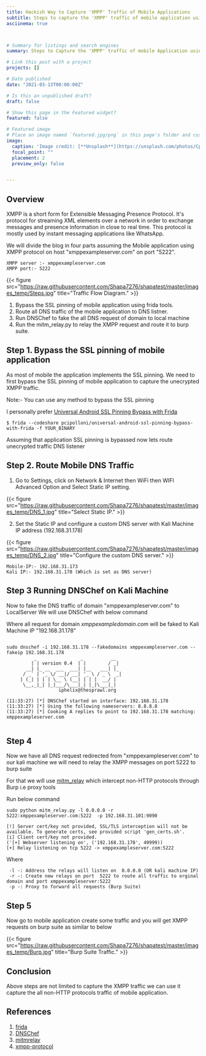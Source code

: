 ```yaml
---
title: Hackish Way to Capture 'XMPP' Traffic of Mobile Applications
subtitle: Steps to capture the 'XMPP' traffic of mobile application using [frida](https://frida.re/),[DNSChef](https://github.com/iphelix/dnschef) and [mitmrelay](https://github.com/jrmdev/mitm_relay)
asciinema: true



# Summary for listings and search engines
summary: Steps to Capture the 'XMPP' traffic of mobile Application using [frida],[DNSChef] and [mitmrelay]

# Link this post with a project
projects: []

# Date published
date: "2021-03-13T00:00:00Z"

# Is this an unpublished draft?
draft: false

# Show this page in the Featured widget?
featured: false

# Featured image
# Place an image named `featured.jpg/png` in this page's folder and customize its options here.
image:
  caption: 'Image credit: [**Unsplash**](https://unsplash.com/photos/CpkOjOcXdUY)'
  focal_point: ""
  placement: 2
  preview_only: false


---
```


## Overview

XMPP is a short form for Extensible Messaging Presence Protocol. It's protocol for streaming XML elements over a network in order to exchange messages and presence information in close to real time. This protocol is mostly used by instant messaging applications like WhatsApp.

We will divide the blog in four parts assuming the Mobile application using XMPP protocol on host "xmppexampleserver.com" on port "5222".

```
XMPP server :- xmppexampleserver.com
XMPP port:- 5222

```
{{< figure src="https://raw.githubusercontent.com/Shapa7276/shapatest/master/images_temp/Steps.jpg" title="Traffic Flow Diagram." >}}

1. Bypass the SSL pinning of mobile application using frida tools.
2. Route all DNS traffic of the mobile application to  DNS listner.
3. Run DNSChef to fake the all DNS request of domain to local machine
4. Run the mitm_relay.py to relay the XMPP request and route it to burp suite. 


## Step 1. Bypass the SSL pinning of mobile application

As most of mobile the application implements the SSL pinning. We need to first bypass the SSL pinning of mobile application to capture the unecrypted XMPP traffic.   

 Note:-  You can use any method to bypass the SSL pinning

I personally prefer [Universal Android SSL Pinning Bypass with Frida](https://codeshare.frida.re/@pcipolloni/universal-android-ssl-pinning-bypass-with-frida/)

```
$ frida --codeshare pcipolloni/universal-android-ssl-pinning-bypass-with-frida -f YOUR_BINARY

```
Assuming that application SSL pinning is bypassed now lets route unecrypted traffic DNS listener 


## Step 2. Route Mobile DNS Traffic 

 1. Go to Settings, click on Network & Internet then WiFi then WIFI Advanced Option and Select Static IP setting.

 {{< figure src="https://raw.githubusercontent.com/Shapa7276/shapatest/master/images_temp/DNS_1.jpg" title="Select Static IP." >}}

 2. Set the Static IP and configure a custom DNS server with Kali Machine IP address (192.168.31.178) 

{{< figure src="https://raw.githubusercontent.com/Shapa7276/shapatest/master/images_temp/DNS_2.jpg" title="Configure the custom DNS server." >}}

 ```
 Mobile-IP:- 192.168.31.173
 Kali IP:- 192.168.31.178 (Which is set as DNS server)

 ```

## Step 3  Running DNSChef on Kali Machine

Now to fake the DNS traffic of domain "xmppexampleserver.com" to LocalServer We will use DNSChef with below command

Where all request for domain *xmppexampledomain.com* will be faked to Kali Machine IP "192.168.31.178"


```

sudo dnschef -i 192.168.31.178 --fakedomains xmppexampleserver.com --fakeip 192.168.31.178 
          _                _          __  
         | | version 0.4  | |        / _| 
       __| |_ __  ___  ___| |__   ___| |_ 
      / _` | '_ \/ __|/ __| '_ \ / _ \  _|
     | (_| | | | \__ \ (__| | | |  __/ |  
      \__,_|_| |_|___/\___|_| |_|\___|_|  
                   iphelix@thesprawl.org  

(11:33:27) [*] DNSChef started on interface: 192.168.31.178
(11:33:27) [*] Using the following nameservers: 8.8.8.8
(11:33:27) [*] Cooking A replies to point to 192.168.31.178 matching: xmppexampleserver.com


```



## Step 4  

Now we have all DNS request redirected  from "xmppexampleserver.com" to our kali machine  we will need to relay the XMPP messages on port 5222 to burp suite

For that we will use [mitm_relay](https://github.com/jrmdev/mitm_relay) which intercept non-HTTP protocols through Burp i.e proxy tools


Run below command  


```
sudo python mitm_relay.py -l 0.0.0.0 -r 5222:xmppexampleserver.com:5222  -p 192.168.31.101:9090 

[!] Server cert/key not provided, SSL/TLS interception will not be available. To generate certs, see provided script 'gen_certs.sh'.
[i] Client cert/key not provided.
('[+] Webserver listening on', ('192.168.31.178', 49999))
[+] Relay listening on tcp 5222 -> xmppexampleserver.com:5222

```
 
Where 

```
 -l -: Address the relays will listen on  0.0.0.0 (OR kali machine IP)
 -r -: Create new relays on port  5222 to route all traffic to orginal domain and port xmppexampleserver:5222
 -p -: Proxy to forward all requests (Burp Suite)

```

 ## Step 5

Now go to mobile application create some traffic and you will get XMPP requests on burp suite as similar to below

{{< figure src="https://raw.githubusercontent.com/Shapa7276/shapatest/master/images_temp/Burp.jpg" title="Burp Suite Traffic." >}}

## Conclusion
Above steps are not limited to capture the XMPP traffic we can use it capture the all non-HTTP protocols traffic of mobile application. 


## References 
1. [frida](https://frida.re/)
2. [DNSChef](https://github.com/iphelix/dnschef)
3. [mitmrelay](https://github.com/jrmdev/mitm_relay)
4. [xmpp-protocol](https://www.geeksforgeeks.org/xmpp-protocol/)





